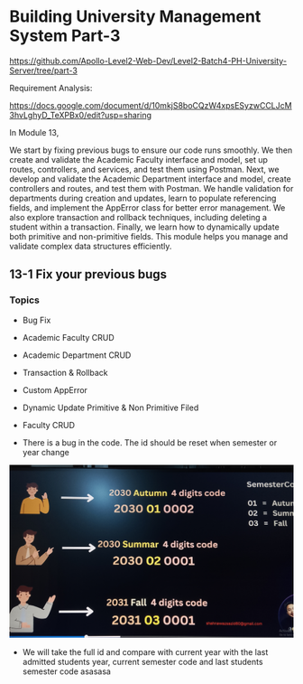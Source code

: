 # Building University Management System Part-3

https://github.com/Apollo-Level2-Web-Dev/Level2-Batch4-PH-University-Server/tree/part-3

Requirement Analysis:

https://docs.google.com/document/d/10mkjS8boCQzW4xpsESyzwCCLJcM3hvLghyD_TeXPBx0/edit?usp=sharing

In Module 13,

We start by fixing previous bugs to ensure our code runs smoothly. We then create and validate the Academic Faculty interface and model, set up routes, controllers, and services, and test them using Postman. Next, we develop and validate the Academic Department interface and model, create controllers and routes, and test them with Postman. We handle validation for departments during creation and updates, learn to populate referencing fields, and implement the AppError class for better error management. We also explore transaction and rollback techniques, including deleting a student within a transaction. Finally, we learn how to dynamically update both primitive and non-primitive fields. This module helps you manage and validate complex data structures efficiently.

## 13-1 Fix your previous bugs

### Topics

- Bug Fix
- Academic Faculty CRUD
- Academic Department CRUD
- Transaction & Rollback
- Custom AppError
- Dynamic Update Primitive & Non Primitive Filed
- Faculty CRUD

- There is a bug in the code. The id should be reset when semester or year change

![alt text](IMG_20241202_181054.jpg)

- We will take the full id and compare with current year with the last admitted students year, current semester code and last students semester code
  asasasa
